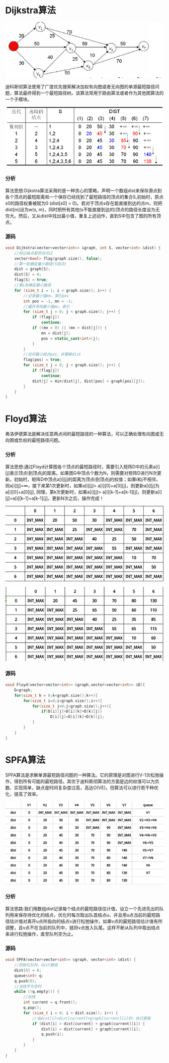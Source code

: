 # Dijkstra算法


![](../img/48.png)

迪科斯彻算法使用了广度优先搜索解决加权有向图或者无向图的单源最短路径问题，算法最终得到一个最短路径树。该算法常用于路由算法或者作为其他图算法的一个子模块。

![](../img/49.png)

### 分析

算法思想:Dijkstra算法采用的是一种贪心的策略，声明一个数组dist来保存源点到各个顶点的最短距离和一个保存已经找到了最短路径的顶点的集合S,初始时，原点s0的路径权重被赋为0 (dist[s0] = 0)。若对于顶点s存在能直接到达的点m，则把dist[m]设为w(s, m)，同时把所有其他(s不能直接到达的)顶点的路径长度设为无穷大。然后，又从dist中找出最小值，重复上述动作，直到S中包含了图的所有顶点。


### 源码

```cpp
void Dijkstra(vector<vector<int>> &graph, int S, vector<int> &dist) {
    //标记结点是否访问过
    vector<bool> flag(graph.size(), false);
    //第一轮确定最小路径(S结点)
    dist = graph[S];
    dist[S] = 0;
    flag[S] = true;
    //第i轮确定最小路径
    for (size_t i = 1; i < graph.size(); i++) {
        //记录最小值mn，索引pos
        int pos = -1, mn = -1;
        //遍历寻找最小值mn，索引
        for (size_t j = 0; j < graph.size(); j++) {
            if (flag[j])
                continue;
            if ((mn < 0) || (mn > dist[j])) {
                mn = dist[j];
                pos = static_cast<int>(j);
            }
        }
        //访问最小结点pos，并更新dist
        flag[pos] = true;
        for (size_t j = 0; j < graph.size(); j++) {
            if (flag[j])
                continue;
            dist[j] = min(dist[j], dist[pos] + graph[pos][j]);
        }
    }
}
```


# Floyd算法


弗洛伊德算法是解决任意两点间的最短路径的一种算法，可以正确处理有向图或无向图或负权的最短路径问题。

### 分析

算法思想:通过Floyd计算图各个顶点的最短路径时，需要引入矩阵D中的元素a[i][j]表示顶点i到顶点j的距离。如果图G中顶点个数为N，则需要对矩阵D进行N次更新。初始时，矩阵D中顶点a[i][j]的距离为顶点i到顶点j的权值；如果i和j不相邻，则a[i][j]=∞，接下来第1次更新时，如果a[i][j]> a[i][0]+a[0][j]，则更新a[i][j]为a[i][0]+a[0][j], 同理，第k次更新时，如果a[i][j]> a[i][k-1]+a[k-1][j]，则更新a[i][j]=a[i][k-1]+a[k-1][j]。更新N次之后，操作完成！

![](../img/50.png)

![](../img/51.png)

### 源码

```cpp
void Floyd(vector<vector<int>> &graph,vector<vector<int>> &D){
    D=graph;
    for(size_t k = 0;k<graph.size();k++){
        for(size_t i=0;i<graph.size();i++){
            for(size_t j=0;j<graph.size();j++){
                if(D[i][j]>D[i][k]+D[k][j])
                    D[i][j]=D[i][k]+D[k][j];
            }
        }
    }
}
```


# SPFA算法


SPFA算法是求解单源最短路径问题的一种算法。它的原理是对图进行V-1次松弛操作，得到所有可能的最短路径。其优于迪科斯彻算法的方面是边的权值可以为负数、实现简单，缺点是时间复杂度过高，高达O(VE)。但算法可以进行若干种优化，提高了效率。

![](../img/52.png)

### 分析

算法思路:我们用数组dist记录每个结点的最短路径估计值，设立一个先进先出的队列用来保存待优化的结点，优化时每次取出队首结点u，并且用u点当前的最短路径估计值对离开u点所指向的结点v进行松弛操作，如果v点的最短路径估计值有所调整，且v点不在当前的队列中，就将v点放入队尾。这样不断从队列中取出结点来进行松弛操作，直至队列空为止。

### 源码

```cpp
void SPFA(vector<vector<int>> &graph, vector<int> &dist) {
    //初始化队列，dist数组
    dist[0] = 0;
    queue<int> q;
    q.push(0);
    //当栈不为空时
    while (!q.empty()) {
        //出栈
        int current = q.front();
        q.pop();
        for (size_t i = 0; i < dist.size(); i++) {
            //当dist[i]>dist[current]+graph[current][i]时，执行更新
            if (dist[i] > dist[current] + graph[current][i]) {
                dist[i] = dist[current] + graph[current][i];
                q.push(i);
            }
        }
    }
}
```
